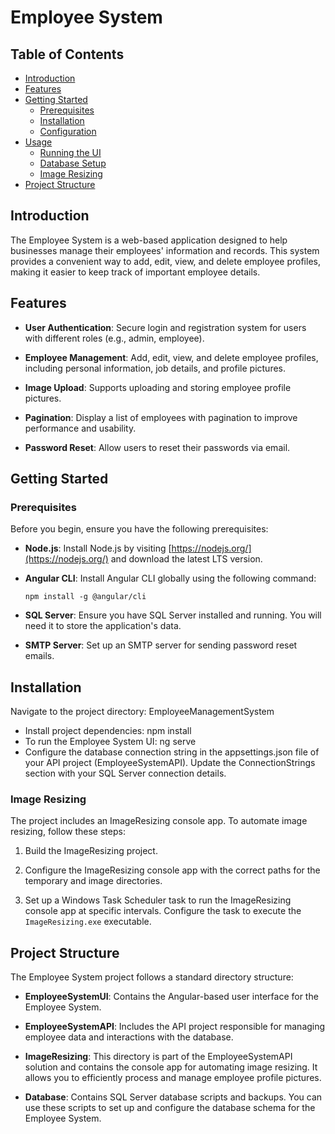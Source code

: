 # Employee System

## Table of Contents

- [Introduction](#introduction)
- [Features](#features)
- [Getting Started](#getting-started)
  - [Prerequisites](#prerequisites)
  - [Installation](#installation)
  - [Configuration](#configuration)
- [Usage](#usage)
  - [Running the UI](#running-the-ui)
  - [Database Setup](#database-setup)
  - [Image Resizing](#image-resizing)
- [Project Structure](#project-structure)

## Introduction

The Employee System is a web-based application designed to help businesses manage their employees' information and records. This system provides a convenient way to add, edit, view, and delete employee profiles, making it easier to keep track of important employee details.

## Features

- **User Authentication**: Secure login and registration system for users with different roles (e.g., admin, employee).

- **Employee Management**: Add, edit, view, and delete employee profiles, including personal information, job details, and profile pictures.

- **Image Upload**: Supports uploading and storing employee profile pictures.

- **Pagination**: Display a list of employees with pagination to improve performance and usability.

- **Password Reset**: Allow users to reset their passwords via email.

## Getting Started

### Prerequisites

Before you begin, ensure you have the following prerequisites:

- **Node.js**: Install Node.js by visiting [https://nodejs.org/](https://nodejs.org/) and download the latest LTS version.

- **Angular CLI**: Install Angular CLI globally using the following command:

  ```shell
  npm install -g @angular/cli
  ```
 - **SQL Server**: Ensure you have SQL Server installed and running. You will need it to store the application's data.
 - **SMTP Server**: Set up an SMTP server for sending password reset emails.
 
## Installation

Navigate to the project directory: EmployeeManagementSystem
 - Install project dependencies: npm install
 - To run the Employee System UI: ng serve
 - Configure the database connection string in the appsettings.json file of your API project (EmployeeSystemAPI). Update the ConnectionStrings section with your SQL Server connection details.

### Image Resizing
The project includes an ImageResizing console app. To automate image resizing, follow these steps:

1. Build the ImageResizing project.

2. Configure the ImageResizing console app with the correct paths for the temporary and image directories.

3. Set up a Windows Task Scheduler task to run the ImageResizing console app at specific intervals. Configure the task to execute the `ImageResizing.exe` executable. 

## Project Structure

The Employee System project follows a standard directory structure:

- **EmployeeSystemUI**: Contains the Angular-based user interface for the Employee System.

- **EmployeeSystemAPI**: Includes the API project responsible for managing employee data and interactions with the database.

- **ImageResizing**: This directory is part of the EmployeeSystemAPI solution and contains the console app for automating image resizing. It allows you to efficiently process and manage employee profile pictures.

- **Database**: Contains SQL Server database scripts and backups. You can use these scripts to set up and configure the database schema for the Employee System.

